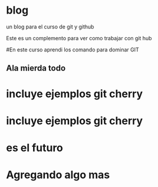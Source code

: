 # blog
un blog para el curso de git y github

Este es un complemento para ver como trabajar con git hub

#En este curso aprendi los comando para dominar GIT

## Ala mierda todo

# incluye ejemplos git cherry
# incluye ejemplos git cherry

# es el futuro

# Agregando algo mas
